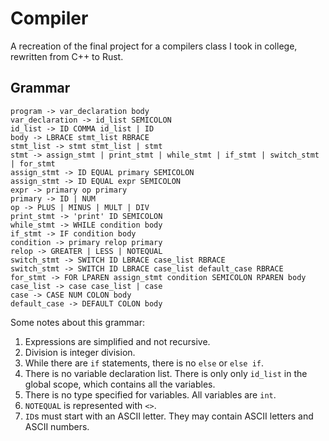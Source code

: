 # Compiler

A recreation of the final project for a compilers class I took in college, rewritten from C++ to Rust.

## Grammar

```
program -> var_declaration body
var_declaration -> id_list SEMICOLON
id_list -> ID COMMA id_list | ID
body -> LBRACE stmt_list RBRACE
stmt_list -> stmt stmt_list | stmt
stmt -> assign_stmt | print_stmt | while_stmt | if_stmt | switch_stmt | for_stmt
assign_stmt -> ID EQUAL primary SEMICOLON
assign_stmt -> ID EQUAL expr SEMICOLON
expr -> primary op primary
primary -> ID | NUM
op -> PLUS | MINUS | MULT | DIV
print_stmt -> 'print' ID SEMICOLON
while_stmt -> WHILE condition body
if_stmt -> IF condition body
condition -> primary relop primary
relop -> GREATER | LESS | NOTEQUAL
switch_stmt -> SWITCH ID LBRACE case_list RBRACE
switch_stmt -> SWITCH ID LBRACE case_list default_case RBRACE
for_stmt -> FOR LPAREN assign_stmt condition SEMICOLON RPAREN body
case_list -> case case_list | case
case -> CASE NUM COLON body
default_case -> DEFAULT COLON body
```

Some notes about this grammar:

1. Expressions are simplified and not recursive.
2. Division is integer division.
3. While there are `if` statements, there is no `else` or `else if`.
4. There is no variable declaration list. There is only only `id_list` in the global scope, which contains all the variables.
5. There is no type specified for variables. All variables are `int`.
6. `NOTEQUAL` is represented with `<>`.
7. `ID`s must start with an ASCII letter. They may contain ASCII letters and ASCII numbers.
